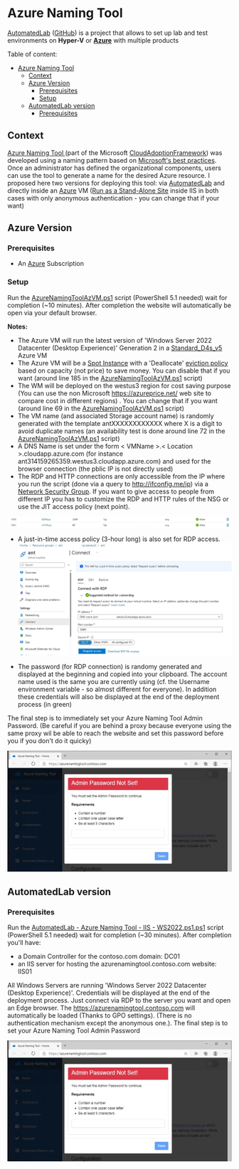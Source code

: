 # Azure Naming Tool
[AutomatedLab](https://automatedlab.org) ([GitHub](https://github.com/AutomatedLab/AutomatedLab)) is a project that allows to set up lab and test environments on **Hyper-V** or **[Azure](https://portal.azure.com/)** with multiple products


Table of content:
- [Azure Naming Tool](#azure-naming-tool)
  - [Context](#context)
  - [Azure Version](#azure-version)
    - [Prerequisites](#prerequisites)
    - [Setup](#setup)
  - [AutomatedLab version](#automatedlab-version)
    - [Prerequisites](#prerequisites-1)

## Context

[Azure Naming Tool ](https://github.com/microsoft/CloudAdoptionFramework/tree/master/ready/AzNamingTool) (part of the Microsoft [CloudAdoptionFramework](https://github.com/microsoft/CloudAdoptionFramework)) was developed using a naming pattern based on [Microsoft's best practices](https://learn.microsoft.com/en-us/azure/cloud-adoption-framework/ready/azure-best-practices/naming-and-tagging). Once an administrator has defined the organizational components, users can use the tool to generate a name for the desired Azure resource.
I proposed here two versions for deploying this tool: via [AutomatedLab](#automatedlab-version) and directly inside an [Azure](#azure-version) VM ([Run as a Stand-Alone Site](https://github.com/microsoft/CloudAdoptionFramework/blob/master/ready/AzNamingTool/INSTALLATION.md#run-as-a-stand-alone-site) inside IIS in both cases with only anonymous authentication - you can change that if your want) 

## Azure Version

### Prerequisites 

  * An [Azure](https://portal.azure.com) Subscription

### Setup

Run the [AzureNamingToolAzVM.ps1](AzureNamingToolAzVM.ps1) script (PowerShell 5.1 needed) wait for completion (~10 minutes).
After completion the website will automatically be open via your default browser. 

**Notes:**
* The Azure VM will run the latest version of 'Windows Server 2022 Datacenter (Desktop Experience)' Generation 2 in a [Standard_D4s_v5](https://learn.microsoft.com/en-us/azure/virtual-machines/dv5-dsv5-series) Azure VM
* The Azure VM will be a [Spot Instance](https://learn.microsoft.com/en-us/azure/virtual-machines/spot-vms) with a 'Deallocate' [eviction policy](https://learn.microsoft.com/en-us/azure/architecture/guide/spot/spot-eviction#eviction-policy) based on capacity (not price) to save money. You can disable that if you want (around line 185 in the [AzureNamingToolAzVM.ps1](AzureNamingToolAzVM.ps1) script)
* The WM will be deployed on the westus3 region for cost saving purpose (You can use the non Microsoft https://azureprice.net/ web site to compare cost in different regions) . You can change  that if you want (around line 69 in the [AzureNamingToolAzVM.ps1](AzureNamingToolAzVM.ps1) script)
* The VM name (and associated Storage account name) is randomly generated with the template antXXXXXXXXXXXX where X is a digit to avoid duplicate names (an availability test is done around line 72 in the [AzureNamingToolAzVM.ps1](AzureNamingToolAzVM.ps1) script)
* A DNS Name is set under the form < VMName >.< Location >.cloudapp.azure.com (for instance ant314159265359.westus3.cloudapp.azure.com) and used for the browser connection (the pblic IP is not directly used)
* The RDP and HTTP connections are only accessible from the IP where you run the script (done via a query to http://ifconfig.me/ip) via a [Network Security Group](https://learn.microsoft.com/en-us/azure/virtual-network/network-security-group-how-it-works). If you want to give access to people from different IP you has to customize the RDP and HTTP rules of the NSG or use the JIT access policy (next point).

![](docs/nsg.jpg)
* A just-in-time access policy (3-hour long) is also set for RDP access.
![](docs/jit.jpg)

* The password (for RDP connection) is randomy generated and displayed at the beginning and copied into your clipboard. The account name used is the same you are currently using (cf. the Username environment variable - so almost different for everyone). In addition these credentials will also be displayed at the end of the deployment process (in green)

The final step is to immediately set your Azure Naming Tool Admin Password. (Be careful if you are behind a proxy because everyone using the same proxy wil be able to reach the website and set this password before you if you don't do it quicky) 

![](docs/iis.jpg)

## AutomatedLab version

### Prerequisites 

Run the [AutomatedLab - Azure Naming Tool - IIS - WS2022.ps1.ps1](./AutomatedLab%20-%20Azure%20Naming%20Tool%20-%20IIS%20-%20WS2022.ps1) script (PowerShell 5.1 needed) wait for completion (~30 minutes).
After completion you'll have:
* a Domain Controller for the contoso.com domain: DC01
* an IIS server for hosting the azurenamingtool.contoso.com website: IIS01

All Windows Servers are running 'Windows Server 2022 Datacenter (Desktop Experience)'. Credentials will be displayed at the end of the deployment process. Just connect via RDP to the server you want and open an Edge browser. The https://azurenamingtool.contoso.com will automatically be loaded (Thanks to GPO settings). (There is no authentication mechanism except the anonymous one.). The final step is to set your Azure Naming Tool Admin Password 

![](docs/iis.jpg)